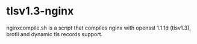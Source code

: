 # tlsv1.3-nginx

nginxcompile.sh is a script that compiles nginx with openssl 1.1.1d (tlsv1.3), brotli and dynamic tls records support.
